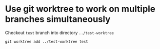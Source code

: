 # Use git worktree to work on multiple branches simultaneously

Checkout `test` branch into directory `../test-worktree`
```
git worktree add ../test-worktree test
```
